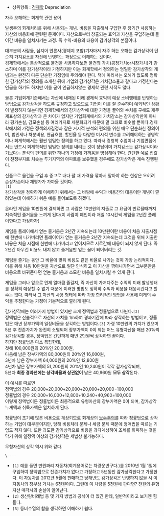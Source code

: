   * 상위항목 : [경제학](%EA%B2%BD%EC%A0%9C%ED%95%99.md)
Depreciation

자주 오해하는 회계학 관련 용어.

발생주의 회계처리를 위해 사용되는 개념. 비용을 지출해서 구입한 후 장기간 사용하는 자산의 비용화에 관련된 문제이다. 자산으로부터 창출되는
효익과 자산을 구입하는데 들어간 비용을 일치시키는 과정. 즉 수익-비용의 대응이 감가상각의 본질이다.

대부분의 사람들, 심지어 언론사(경제지 포함)기자마저 자주 하는 오해는 감가상각이 단순히 가치감소를 자산에 반영하는 과정으로 이해하는
것이다.  
경제학에서는 통상적으로 물건을 사용하다보면 물건의 가치(공정가치or시장가치)가 감소하며 이를 감가상각이라 가정하지만 이는 회계학에서 정의하는
엄밀한 감가상각의 개념과는 완전히 다른 단순한 가정임에 주의해야 한다. 책에 따라서는 오해가 없도록 명확한 감가상각의 정의를 소개한 뒤에
기업의 감가상각은 가치감소율과 같다고 가정한다는 언급을 하기도 하지만 이를 굳이 언급하지않는 경제학 관련 서적도 많다.

물론 기업회계기준에서는 자산에 내재된 미래 경제적 효익의 예상 소비행태를 반영하는 방법으로 감가상각을 하도록 규정하고 있으므로 기업이 이를
잘 준수하며 예외적인 상황이 발생하지 않는다면 경제학에서의 감가상각에 대한 가정을 끌어와 수치를 구해도 재무제표상의 감가상각과 큰 차이가
없지만 기업회계에서의 가치감소는 감가상각만이 아니라 평가손실, 감모손실 등 여러가지로 세분화되기 때문에 말 그대로 비슷할 뿐이다.경제학에서의
가정은 정책의사결정과 같은 거시적 분석의 편의를 위한 매우 단순화한 정의이며, 법인세나 처분비용, 현금흐름, 할인율 등 다양한 미시적 변수를
고려해야하는 경영학이나 회계학에서는 훨씬 엄밀한 정의를 하고 있다. 따라서 경영학 수업이나 기업면접에서는 반드시 회계학적인 엄밀한 정의를
내리는 것이 정답이며 가치감소는 감가상각이라기보다는 분석의 편의를 위한 하나의 가정에 가까움을 명심해야 한다. 간단한 예로 집값이 천정부지로
치솟는 투기지역의 아파트를 보유했을 경우에도 감가상각은 계속 진행된다.

신품으로 물건을 구입 후 중고로 내다 팔 때 가격을 깎아서 팔아야 하는 현상은 오히려 손상차손이나 재평가가 가까울 것이다.  
`[1]`  
감가상각을 정확하게 이해하기 위해서는 그 바탕에 수익과 비용간의 대응이란 개념이 깔려있는데 이해하기 쉬운 예를 들어보도록 하겠다.

온라인 게임을 10만원에 결제하면 그 사람은 10만원의 지출로 그 요금이 만료될때까지 지속적인 즐거움을 느끼게 된다(이 사람이 폐인이라 매일
10시간씩 게임을 2년간 플레이한다고 가정하자)

게임을 플레이해서 얻는 즐거움은 2년간 지속되는데 10만원이란 비용이 처음 지출시점에 한번에 나가버리면 플레이어가 얻는 즐거움은 2년간
지속되는데 그것을 위해 지출한 비용은 처음 시점에 한번에 나가버리고 없어지므로 서로간에 대응이 되지 않게 된다. 즉 2년간 아무런 비용도
내지 않고 즐거움만 얻는 꼴이 되어버리는 것.

게임을 즐기는 동안 그 비율에 맞춰 비용도 같은 비율로 나가는 것이 가장 논리적이다. 이를 위해 처음 10만원을 자산으로 일단 인식하고 이
자산을 깎아나가면서 그부분만큼 비용으로 바꿔준다면 얻는 즐거움과 소모한 비용을 일치시킬 수 있게 된다.

게임을 그러나 앞으로 언제 얼마큼 즐길지, 즉 자산이 가져다주는 수익의 미래 발생행태를 정확히 예상할 수 없기 때문에 이러한 방법도 정확히
수익과 비용을 대응시킨다고 할 수는 없다. 따라서 그 자산의 사용 형태에 따라 가장 합리적인 방법을 사용해 미래의 수익을 추정한다는 가정이
기본적으로 깔리게 된다.

감가상각에는 여러가지 방법이 있지만 크게 정액법과 정률법으로 나뉜다.`[2]`  
정액법은 산술적으로 자산의 가치를 1/n하여 경과기간에 따라 상각하는 방법이고, 정률법은 매년 장부가액의 일정비율을 상각하는
방법이다.`[3]` 가령 10만원의 가치가 있으며 5년 후 잔존가치가 완전히 소멸되어 장부가액이 0이 되는 어느 유형자산을 매년 20%씩
감가상각할 경우, 정액법은 간단하게 매년 2만원씩 상각하면 끝이다.  
하지만 정률법은 다소 복잡한데,  
첫해 100,000원의 20%인 20,000원,  
다음해 남은 장부가액의 80,000원의 20%인 16,000원,  
3년차 남은 장부가액 64,000원의 20%인 12,800원  
4년차 남은 장부가액의 51,200원의 20%인 10,240원이 각각 감가상각되며,  
5년차 **최종 경과년에는 상각비율과 상관없이** 남은 40,960원 **모두 상각**된다.

이 예시를 따르면  
정액법의 경우 20,000+20,000+20,000+20,000+20,000=100,000  
정률법의 경우 20,000+16,000+12,800+10,240+40,960=100,000  
이렇게 정액법이든 정률법이든 최종적으로 유형자산의 장부가액은 0이 되며, 감가상각누계액과 취득가액은 일치하게 된다.

정률법이 초기에 많은 비용으로 계상되므로 회계상의
[보수주의](%EB%B3%B4%EC%88%98%EC%A3%BC%EC%9D%98.md)를 따라 정률법으로 상각하는 기업이 대부분이지만,
당해 비용처리 문제나 세금 문제 때문에 정액법을 따르는 기업도 적지 않다. 또한 과도한 감가상각으로 비용을 과다계상하여 조세를 회피하는 것을
막기 위해 일정액 이상의 감가상각은 세법상 불가능하다.

무형자산의 상각 역시 위와 같다.

`\----`

  * `[1]` 예를 들면 만원짜리 자동차(회계용어로는 차량운반구다.)를 2010년 1월 1일에 구입하여 정액법으로 잔존가치가 없다고 가정하고 5년동안 감가상각한다고 가정한다. 이 자동차를 2012년 5월에 판매하고 당해년도 감가상각은 반영하지 않을 시 이 자동차의 장부상 가치는 6천원이다. 그런데 이 차량을 5천원에 판다면? 천원의 유형자산 매각시의 손실이 일어난다.
  * `[2]` 생산량비례법 등 몇 가지 방법과 공식이 더 있긴 한데, 일반적이라고 보기엔 힘들다.
  * `[3]` 등비수열의 합을 생각하면 이해하기 쉽다.

